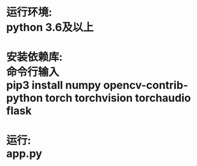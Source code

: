 # 运行环境: <br> python 3.6及以上

# 安装依赖库: <br> 命令行输入 <br> pip3 install numpy opencv-contrib-python torch torchvision torchaudio flask

# 运行: <br> app.py
